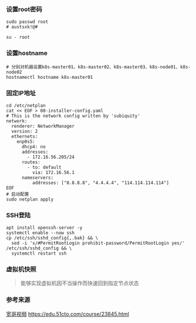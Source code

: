 ### 设置root密码
```shell
sudo passwd root
# austsxk!@#

su - root
```

### 设置hostname
```shell
# 分别对机器设置k8s-master01、k8s-master02、k8s-master03、k8s-node01、k8s-node02
hostnamectl hostname k8s-master01
```

### 固定IP地址
```shell
cd /etc/netplan
cat << EOF > 00-installer-config.yaml
# This is the network config written by 'subiquity'
network:
  renderer: NetworkManager
  version: 2
  ethernets:
    enp0s5:
      dhcp4: no
      addresses:
        - 172.16.56.205/24
      routes:
        - to: default
          via: 172.16.56.1
      nameservers:
          addresses: ["8.8.8.8", "4.4.4.4", "114.114.114.114"]
EOF
# 启动配置
sudo netplan apply
```

### SSH登陆
```shell
apt install openssh-server -y
systemctl enable --now ssh
cp /etc/ssh/sshd_config{,.bak} && \
  sed -i 's/#PermitRootLogin prohibit-password/PermitRootLogin yes/' /etc/ssh/sshd_config && \
  systemctl restart ssh
```

### 虚拟机快照
> 能够实现虚拟机因不当操作而快速回到指定节点状态 </br>

### 参考来源  
[宽哥视频](https://edu.51cto.com/course/23845.html) https://edu.51cto.com/course/23845.html